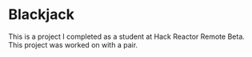 # Blackjack

This is a project I completed as a student at Hack Reactor Remote Beta. This project was worked on with a pair.
